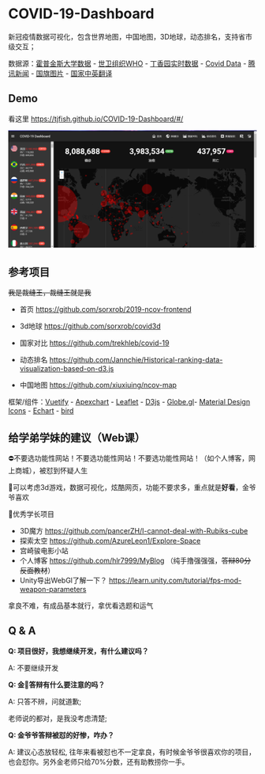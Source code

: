 # COVID-19-Dashboard
新冠疫情数据可视化，包含世界地图，中国地图，3D地球，动态排名，支持省市级交互；

数据源：[霍普金斯大学数据](https://github.com/CSSEGISandData/COVID-19) - [世卫组织WHO](https://www.who.int/zh/emergencies/diseases/novel-coronavirus-2019/advice-for-public) - [丁香园实时数据](https://3g.dxy.cn/newh5/view/pneumonia) - [Covid Data](https://github.com/bumbeishvili/covid19-daily-data) - [腾讯新闻](https://news.qq.com/zt2020/page/feiyan.htm#/global) - [国旗图片](https://corona.lmao.ninja/) - [国家中英翻译](<https://github.com/TjFish/Random>) 

## Demo

看这里  <https://tjfish.github.io/COVID-19-Dashboard/#/>

![Home](./img/home.png)

## 参考项目

~~我是裁缝王，裁缝王就是我~~

- 首页 <https://github.com/sorxrob/2019-ncov-frontend>

- 3d地球 https://github.com/sorxrob/covid3d

- 国家对比 <https://github.com/trekhleb/covid-19>
- 动态排名 <https://github.com/Jannchie/Historical-ranking-data-visualization-based-on-d3.js>
- 中国地图 <https://github.com/xiuxiuing/ncov-map>

框架/组件：[Vuetify](https://vuetifyjs.com/en/) - [Apexchart](https://apexcharts.com/) - [Leaflet](https://leafletjs.com/) - [D3js](https://d3js.org/) - [Globe.gl](https://github.com/vasturiano/globe.gl)- [Material Design Icons](https://materialdesignicons.com/) - [Echart](<https://echarts.apache.org/>) - [bird](<https://bird.ioliu.cn/>)

## 给学弟学妹的建议（Web课）

⛔不要选功能性网站！不要选功能性网站！不要选功能性网站！（如个人博客，网上商城），被怼到怀疑人生

👀可以考虑3d游戏，数据可视化，炫酷网页，功能不要求多，重点就是**好看**，金爷爷喜欢

👼优秀学长项目

- 3D魔方 <https://github.com/pancerZH/I-cannot-deal-with-Rubiks-cube>
- 探索太空 <https://github.com/AzureLeon1/Explore-Space>
- 宫崎骏电影小站
- 个人博客 <https://github.com/hlr7999/MyBlog> （纯手撸强强强，~~答辩80分反面教材~~）
- Unity导出WebGl了解一下？ <https://learn.unity.com/tutorial/fps-mod-weapon-parameters>

拿良不难，有成品基本就行，拿优看选题和运气

## Q & A

**Q: 项目很好，我想继续开发，有什么建议吗？**

A: 不要继续开发



**Q: 金👴答辩有什么要注意的吗？**

A: 只答不辨，问就道歉; 

老师说的都对，是我没考虑清楚; 



**Q: 金爷爷答辩被怼的好惨，咋办？**

A: 建议心态放轻松, 往年来看被怼也不一定拿良，有时候金爷爷很喜欢你的项目，也会怼你。另外金老师只给70%分数，还有助教捞你一手。





